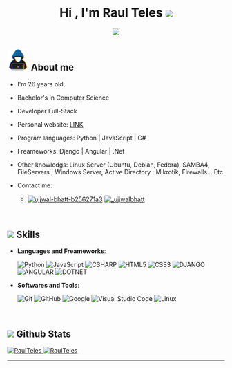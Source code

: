 <h1 align="center"><b>Hi , I'm Raul Teles </b><img src="https://media.giphy.com/media/hvRJCLFzcasrR4ia7z/giphy.gif" width="35"></h1>

<p align="center">
  <a href="https://github.com/DenverCoder1/readme-typing-svg"><img src="https://readme-typing-svg.demolab.com?font=Fira+Code&size=17&duration=2500&pause=1400&center=falso&vCenter=falso&repeat=verdadeiro&random=falso&width=435&lines=I'm+Developer+Full+Stack+Jr;Feel+free+to+browse+through+my+repositories+"></a>
</p>

## <picture><img src = "https://github.com/0xAbdulKhalid/0xAbdulKhalid/raw/main/assets/mdImages/about_me.gif" width = 50px></picture> **About me**
- I'm 26 years old;
- Bachelor's in Computer Science
- Developer Full-Stack
- Personal website: <a href="portfolio.raulteles.com.br">LINK</a>
- Program languages: Python | JavaScript | C#
- Freameworks: Django | Angular | .Net
- Other knowledgs: Linux Server (Ubuntu, Debian, Fedora), SAMBA4, FileServers ; Windows Server, Active Directory ; Mikrotik, Firewalls... Etc.
- Contact me:
  
   - <a href="https://www.linkedin.com/in/raul-teles/" target="blank"><img align="center" src="https://raw.githubusercontent.com/rahuldkjain/github-profile-readme-generator/master/src/images/icons/Social/linked-in-alt.svg" alt="ujjwal-bhatt-b256271a3" height="30" width="40" /></a>
 <a href="https://www.instagram.com/teles_raul/" target="blank"><img align="center" src="https://raw.githubusercontent.com/rahuldkjain/github-profile-readme-generator/master/src/images/icons/Social/instagram.svg" alt="_ujjwalbhatt" height="30" width="40" /></a> 
<br>

## <img src="https://media2.giphy.com/media/QssGEmpkyEOhBCb7e1/giphy.gif?cid=ecf05e47a0n3gi1bfqntqmob8g9aid1oyj2wr3ds3mg700bl&rid=giphy.gif" width ="25"><b> Skills</b>
<p align="center">

- **Languages and Freameworks**:

  ![Python](https://img.shields.io/badge/Python%20-%2314354C.svg?style=for-the-badge&logo=python&logoColor=white)
  ![JavaScript](https://img.shields.io/badge/JavaScript%20-%23F7DF1E.svg?style=for-the-badge&logo=javascript&logoColor=black)
  ![CSHARP](https://img.shields.io/badge/CSHARP%20-%231572B6.svg?style=for-the-badge&logo=csharp&logoColor=white)
  ![HTML5](https://img.shields.io/badge/HTML5%20-%23E34F26.svg?style=for-the-badge&logo=html5&logoColor=white)
  ![CSS3](https://img.shields.io/badge/CSS%20-%231572B6.svg?style=for-the-badge&logo=css3&logoColor=white)
  ![DJANGO](https://img.shields.io/badge/DJANGO%20-%231922B6.svg?style=for-the-badge&logo=django&logoColor=white)
  ![ANGULAR](https://img.shields.io/badge/ANGULAR%20-%23C4151C.svg?style=for-the-badge&logo=angular&logoColor=white)
  ![DOTNET](https://img.shields.io/badge/DOTNET%20-%23592c8c.svg?style=for-the-badge&logo=dotnet&logoColor=white)
  
- **Softwares and Tools**:

    ![Git](https://img.shields.io/badge/git-%23F05033.svg?style=for-the-badge&logo=git&logoColor=white)
    ![GitHub](https://img.shields.io/badge/github-%23121011.svg?style=for-the-badge&logo=github&logoColor=white)
    ![Google](https://img.shields.io/badge/google-%234285F4.svg?style=for-the-badge&logo=google&logoColor=white)
    ![Visual Studio Code](https://img.shields.io/badge/Visual%20Studio%20Code-0078d7.svg?style=for-the-badge&logo=visual-studio-code&logoColor=white)
    ![Linux](https://img.shields.io/badge/Linux-FCC624?style=for-the-badge&logo=linux&logoColor=black)
  
<br>

## <img src="https://media.giphy.com/media/iY8CRBdQXODJSCERIr/giphy.gif" width="35"><b> Github Stats </b>

<a href="https://github.com/RaulTeles/">
  
  <img src="https://github-readme-stats.vercel.app/api?username=RaulTeles&include_all_commits=true&count_private=true&show_icons=true&line_height=20&icon_color=2234AE&text_color=D3D3D3&bg_color=0,000000,130F40" width="450"  alt="RaulTeles"/>
  <img src="https://github-readme-stats.vercel.app/api/top-langs?username=RaulTeles&show_icons=true&locale=en&layout=compact&line_height=20&title_color=7A7ADB&icon_color=2234AE&text_color=D3D3D3&bg_color=0,000000,130F40" width="375"  alt="RaulTeles"/>
</a>

-----
